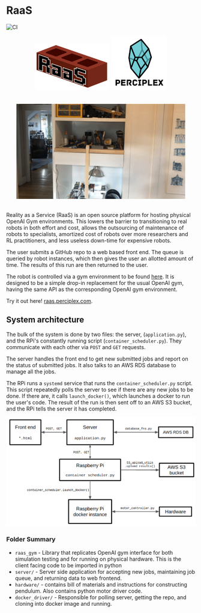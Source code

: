 # RaaS
![CI](https://github.com/perciplex/raas/workflows/CI/badge.svg)
<div align="center">
<img src="server/raas-frontend/public/logo.png" alt="Your image title" width="200"/>

<img src="server/raas-frontend/public/pplex_logo_wordmark.png" alt="Your image title" width="150"/>
</div>
<br/>
<br/>
<div align="center">
<img src="misc/swingup.gif" alt="Your image title" width="450"/>
</div>
<br/>

Reality as a Service (RaaS) is an open source platform for hosting physical OpenAI Gym environments. This lowers the barrier to transitioning to real robots in both effort and cost, allows the outsourcing of maintenance of robots to specialists, amortized cost of robots over more researchers and RL practitioners, and less useless down-time for expensive robots.

The user submits a GitHub repo to a web based front end. The queue is queried by robot instances, which then gives the user an allotted amount of time. The results of this run are then returned to the user.

The robot is controlled via a gym environment to be found [here](https://github.com/perciplex/raas-envs). It is designed to be a simple drop-in replacement for the usual OpenAI gym, having the same API as the corresponding OpenAI gym environment.

Try it out here! [raas.perciplex.com](http://raas.perciplex.com).

## System architecture

The bulk of the system is done by two files: the server, (`application.py`), and the RPi's constantly running script (`container_scheduler.py`). They communicate with each other via `POST` and `GET` requests.

The server handles the front end to get new submitted jobs and report on the status of submitted jobs. It also talks to an AWS RDS database to manage all the jobs.

The RPi runs a `systemd` service that runs the `container_scheduler.py` script. This script repeatedly polls the server to see if there are any new jobs to be done. If there are, it calls `launch_docker()`, which launches a docker to run the user's code. The result of the run is then sent off to an AWS S3 bucket, and the RPi tells the server it has completed.

<img src="misc/block_diagram.png"/>


### Folder Summary

- `raas_gym` - Library that replicates OpenAI gym interface for both simulation testing and for running on physical hardware. This is the client facing code to be imported in python
- `server/` - Server side application for accepting new jobs, maintaining job queue, and returning data to web frontend.
- `hardware/` - contains bill of materials and instructions for constructing pendulum. Also contains python motor driver code.
- `docker_driver/` - Responsible for polling server, getting the repo, and cloning into docker image and running.

